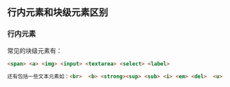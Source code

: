 行内元素和块级元素区别
---
### 行内元素
常见的块级元素有： 
```html
<span> <a> <img> <input> <textarea> <select> <label>

还有包括一些文本元素如：<br>  <b> <strong><sup> <sub> <i> <em> <del>  <u>
```